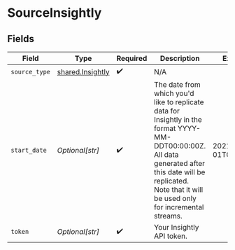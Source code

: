 # SourceInsightly


## Fields

| Field                                                                                                                                                                                                             | Type                                                                                                                                                                                                              | Required                                                                                                                                                                                                          | Description                                                                                                                                                                                                       | Example                                                                                                                                                                                                           |
| ----------------------------------------------------------------------------------------------------------------------------------------------------------------------------------------------------------------- | ----------------------------------------------------------------------------------------------------------------------------------------------------------------------------------------------------------------- | ----------------------------------------------------------------------------------------------------------------------------------------------------------------------------------------------------------------- | ----------------------------------------------------------------------------------------------------------------------------------------------------------------------------------------------------------------- | ----------------------------------------------------------------------------------------------------------------------------------------------------------------------------------------------------------------- |
| `source_type`                                                                                                                                                                                                     | [shared.Insightly](../../models/shared/insightly.md)                                                                                                                                                              | :heavy_check_mark:                                                                                                                                                                                                | N/A                                                                                                                                                                                                               |                                                                                                                                                                                                                   |
| `start_date`                                                                                                                                                                                                      | *Optional[str]*                                                                                                                                                                                                   | :heavy_check_mark:                                                                                                                                                                                                | The date from which you'd like to replicate data for Insightly in the format YYYY-MM-DDT00:00:00Z. All data generated after this date will be replicated. Note that it will be used only for incremental streams. | 2021-03-01T00:00:00Z                                                                                                                                                                                              |
| `token`                                                                                                                                                                                                           | *Optional[str]*                                                                                                                                                                                                   | :heavy_check_mark:                                                                                                                                                                                                | Your Insightly API token.                                                                                                                                                                                         |                                                                                                                                                                                                                   |